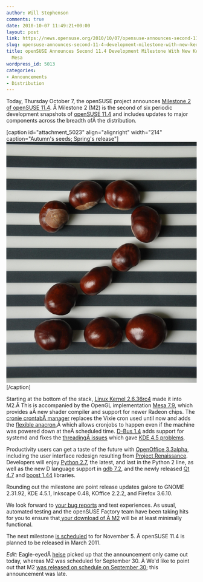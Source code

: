 ```yaml
---
author: Will Stephenson
comments: true
date: 2010-10-07 11:49:21+00:00
layout: post
link: https://news.opensuse.org/2010/10/07/opensuse-announces-second-11-4-development-milestone-with-new-kernel-openoffice-mesa/
slug: opensuse-announces-second-11-4-development-milestone-with-new-kernel-openoffice-mesa
title: openSUSE Announces Second 11.4 Development Milestone With New Kernel, OpenOffice,
  Mesa
wordpress_id: 5013
categories:
- Announcements
- Distribution
---
```


Today, Thursday October 7, the openSUSE project announces [Milestone 2 of openSUSE 11.4](http://software.opensuse.org/developer). Â Milestone 2 (M2) is the second of six periodic development snapshots of [openSUSE 11.4](http://en.opensuse.org/Portal:Factory) and includes updates to major components across the breadth ofÂ the distribution.

[caption id="attachment_5023" align="alignright" width="214" caption="Autumn's seeds; Spring's release"][![Horse chestnuts forming the digit 2 on a black and white stripted background](/wp-content/uploads/2010/10/chestnut_two.jpeg)](http://news.opensuse.org/2010/10/07/opensuse-announces-second-11-4-development-milestone-with-new-kernel-openoffice-mesa/chestnut_two/)[/caption]

Starting at the bottom of the stack, [Linux Kernel 2.6.36rc4](http://article.gmane.org/gmane.linux.kernel/1035069) made it into M2.Â This is accompanied by the OpenGL implementation [Mesa 7.9](http://www.mesa3d.org/), which provides aÂ new shader compiler and support for newer Radeon chips. The [cronie crontabÂ manager](https://fedorahosted.org/cronie/) replaces the Vixie cron used until now and adds the [flexible anacron](http://en.wikipedia.org/wiki/Anacron),Â which allows cronjobs to happen even if the machine was powered down at theÂ scheduled time.  [D-Bus 1.4](http://lists.freedesktop.org/archives/dbus/2010-September/013378.html) adds support for systemd and fixes the [threadingÂ issues](https://bugs.freedesktop.org/show_bug.cgi?id=17754) which gave [KDE 4.5 problems](https://bugs.kde.org/show_bug.cgi?id=232054).

Productivity users can get a taste of the future with [OpenOffice 3.3alpha](http://wiki.services.openoffice.org/wiki/Features), including the user interface redesign resulting from [Project Renaissance](http://wiki.services.openoffice.org/wiki/Renaissance). Developers will enjoy [Python 2.7](http://docs.python.org/dev/whatsnew/2.7.html), the latest, and last in the Python 2 line, as well as the new D language support in [gdb 7.2](http://www.gnu.org/software/gdb/news/), and the newly released [Qt 4.7](http://labs.qt.nokia.com/2010/09/21/qt-4-7-0-now-available/) and [boost 1.44](http://www.boost.org/users/news/version_1_44_0) libraries.

Rounding out the milestone are point release updates galore to GNOME 2.31.92, KDE 4.5.1, Inkscape 0.48, KOffice 2.2.2, and Firefox 3.6.10.

We look forward to [your bug reports](http://bugzilla.novell.com/) and test experiences.  As usual, automated testing and the openSUSE Factory team have been taking hits for you to ensure that[ your download of Â M2](http://software.opensuse.org/developer) will be at least minimally functional.

The next milestone [is scheduled](http://www.suse.de/~coolo/opensuse_11.4/) to for November 5. Â openSUSE 11.4 is planned to be released in March 2011.

_Edit:_ Eagle-eyedÂ [heise](http://www.heise.de/open/meldung/Zweiter-Milestone-von-OpenSuse-11-4-1104023.html) picked up that the announcement only came out today, whereas M2 was scheduled for September 30. Â We'd like to point out that M2 [was released on schedule on September 30](http://lists.opensuse.org/opensuse-factory/2010-09/msg00162.html); this announcement was late.
